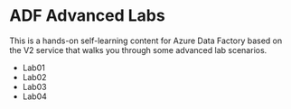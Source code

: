# ADF Advanced Labs
This is a hands-on self-learning content for Azure Data Factory based on the V2 service that walks you through some advanced lab scenarios.

* Lab01
* Lab02
* Lab03
* Lab04
